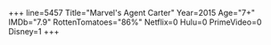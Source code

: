 +++
line=5457
Title="Marvel's Agent Carter"
Year=2015
Age="7+"
IMDb="7.9"
RottenTomatoes="86%"
Netflix=0
Hulu=0
PrimeVideo=0
Disney=1
+++

